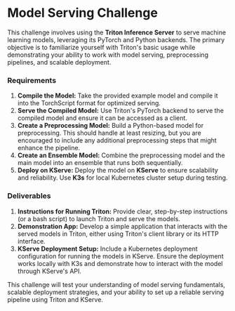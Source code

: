# Model Serving Challenge

This challenge involves using the **Triton Inference Server** to serve machine learning models, leveraging its PyTorch and Python backends. The primary objective is to familiarize yourself with Triton's basic usage while demonstrating your ability to work with model serving, preprocessing pipelines, and scalable deployment.

### Requirements
1. **Compile the Model:** Take the provided example model and compile it into the TorchScript format for optimized serving.
2. **Serve the Compiled Model:** Use Triton's PyTorch backend to serve the compiled model and ensure it can be accessed as a client.
3. **Create a Preprocessing Model:** Build a Python-based model for preprocessing. This should handle at least resizing, but you are encouraged to include any additional preprocessing steps that might enhance the pipeline.
4. **Create an Ensemble Model:** Combine the preprocessing model and the main model into an ensemble that runs both sequentially.
5. **Deploy on KServe:** Deploy the model on **KServe** to ensure scalability and reliability. Use **K3s** for local Kubernetes cluster setup during testing.

### Deliverables
1. **Instructions for Running Triton:** Provide clear, step-by-step instructions (or a bash script) to launch Triton and serve the models.
2. **Demonstration App:** Develop a simple application that interacts with the served models in Triton, either using Triton's client library or its HTTP interface.
3. **KServe Deployment Setup:** Include a Kubernetes deployment configuration for running the models in KServe. Ensure the deployment works locally with K3s and demonstrate how to interact with the model through KServe's API.

This challenge will test your understanding of model serving fundamentals, scalable deployment strategies, and your ability to set up a reliable serving pipeline using Triton and KServe.